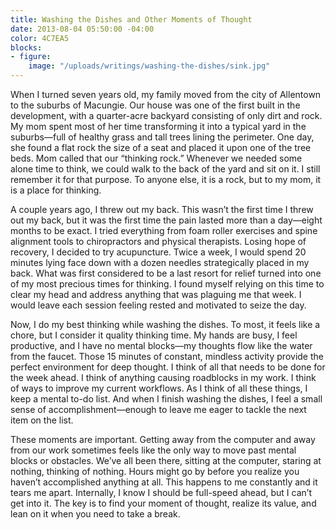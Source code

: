 ```yaml
---
title: Washing the Dishes and Other Moments of Thought
date: 2013-08-04 05:50:00 -04:00
color: 4C7EA5
blocks:
- figure:
    image: "/uploads/writings/washing-the-dishes/sink.jpg"
---
```


When I turned seven years old, my family moved from the city of Allentown to the suburbs of Macungie. Our house was one of the first built in the development, with a quarter-acre backyard consisting of only dirt and rock. My mom spent most of her time transforming it into a typical yard in the suburbs—full of healthy grass and tall trees lining the perimeter. One day, she found a flat rock the size of a seat and placed it upon one of the tree beds. Mom called that our “thinking rock.” Whenever we needed some alone time to think, we could walk to the back of the yard and sit on it. I still remember it for that purpose. To anyone else, it is a rock, but to my mom, it is a place for thinking.

A couple years ago, I threw out my back. This wasn’t the first time I threw out my back, but it was the first time the pain lasted more than a day—eight months to be exact. I tried everything from foam roller exercises and spine alignment tools to chiropractors and physical therapists. Losing hope of recovery, I decided to try acupuncture. Twice a week, I would spend 20 minutes lying face down with a dozen needles strategically placed in my back. What was first considered to be a last resort for relief turned into one of my most precious times for thinking. I found myself relying on this time to clear my head and address anything that was plaguing me that week. I would leave each session feeling rested and motivated to seize the day.

Now, I do my best thinking while washing the dishes. To most, it feels like a chore, but I consider it quality thinking time. My hands are busy, I feel productive, and I have no mental blocks—my thoughts flow like the water from the faucet. Those 15 minutes of constant, mindless activity provide the perfect environment for deep thought. I think of all that needs to be done for the week ahead. I think of anything causing roadblocks in my work. I think of ways to improve my current workflows. As I think of all these things, I keep a mental to-do list. And when I finish washing the dishes, I feel a small sense of accomplishment—enough to leave me eager to tackle the next item on the list.

These moments are important. Getting away from the computer and away from our work sometimes feels like the only way to move past mental blocks or obstacles. We’ve all been there, sitting at the computer, staring at nothing, thinking of nothing. Hours might go by before you realize you haven’t accomplished anything at all. This happens to me constantly and it tears me apart. Internally, I know I should be full-speed ahead, but I can’t get into it. The key is to find your moment of thought, realize its value, and lean on it when you need to take a break.
